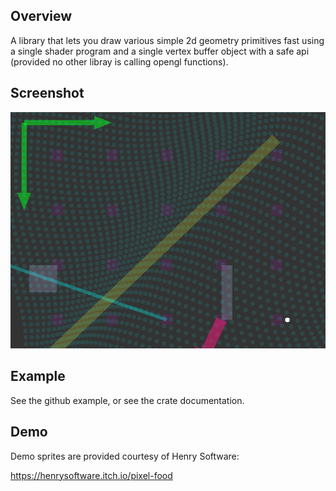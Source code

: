 ## Overview

A library that lets you draw various simple 2d geometry primitives fast using a single
shader program and a single vertex buffer object with a safe api (provided no other libray
is calling opengl functions).

## Screenshot

<img src="./assets/screenshot.gif" alt="screenshot">


## Example

See the github example, or see the crate documentation.


## Demo

Demo sprites are provided courtesy of Henry Software:

https://henrysoftware.itch.io/pixel-food